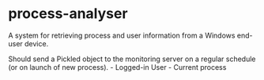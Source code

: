 process-analyser
================

A system for retrieving process and user information from a Windows end-user device. 

Should send a Pickled object to the monitoring server on a regular schedule (or on launch of new process). 
	- Logged-in User
	- Current process
